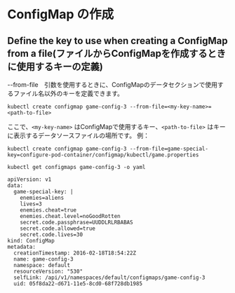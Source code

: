 # ConfigMap の作成
## Define the key to use when creating a ConfigMap from a file(ファイルからConfigMapを作成するときに使用するキーの定義)

--from-file　引数を使用するときに、ConfigMapのデータセクションで使用するファイル名以外のキーを定義できます。
```
kubectl create configmap game-config-3 --from-file=<my-key-name>=<path-to-file>
```
ここで、`<my-key-name>` はConfigMapで使用するキー、`<path-to-file>` はキーに表示するデータソースファイルの場所です。
例：
```
kubectl create configmap game-config-3 --from-file=game-special-key=configure-pod-container/configmap/kubectl/game.properties

kubectl get configmaps game-config-3 -o yaml
```
```
apiVersion: v1
data:
  game-special-key: |
    enemies=aliens
    lives=3
    enemies.cheat=true
    enemies.cheat.level=noGoodRotten
    secret.code.passphrase=UUDDLRLRBABAS
    secret.code.allowed=true
    secret.code.lives=30
kind: ConfigMap
metadata:
  creationTimestamp: 2016-02-18T18:54:22Z
  name: game-config-3
  namespace: default
  resourceVersion: "530"
  selfLink: /api/v1/namespaces/default/configmaps/game-config-3
  uid: 05f8da22-d671-11e5-8cd0-68f728db1985
```